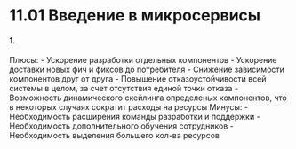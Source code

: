 # 11.01 Введение в микросервисы

#### 1.
Плюсы: 
    - Ускорение разработки отдельных компонентов
    - Ускорение доставки новых фич и фиксов до потребителя
    - Снижение зависимости компонентов друг от друга
    - Повышение отказоустойчивости всей системы в целом, за счет отсутствия единой точки отказа
    - Возможность динамического скейлинга определеных компонентов, что в некоторых случаях сократит расходы на ресурсы
Минусы:
    - Необходимость расширения команды разработки и поддержки
    - Необходимость дополнительного обучения сотрудников
    - Необходимость выделения большего кол-ва ресурсов 